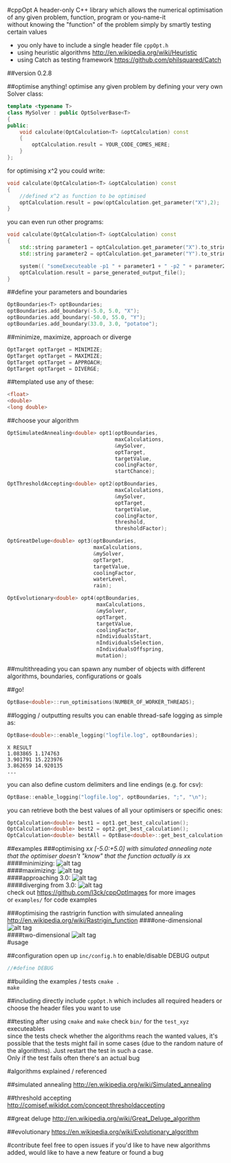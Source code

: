 #cppOpt
A header-only C++ library which allows the numerical optimisation of any given problem, function, program or you-name-it  
without knowing the "function" of the problem simply by smartly testing certain values  
- you only have to include a single header file `cppOpt.h`
- using heuristic algorithms http://en.wikipedia.org/wiki/Heuristic  
- using Catch as testing framework https://github.com/philsquared/Catch

##version 0.2.8

##optimise anything!
optimise any given problem by defining your very own Solver class:
```cpp
template <typename T>
class MySolver : public OptSolverBase<T>
{
public:
    void calculate(OptCalculation<T> &optCalculation) const
    {
        optCalculation.result = YOUR_CODE_COMES_HERE;
    }
};
```
for optimising x^2 you could write:

```cpp
void calculate(OptCalculation<T> &optCalculation) const
{
    //defined x^2 as function to be optimised
    optCalculation.result = pow(optCalculation.get_parameter("X"),2);
}
```

you can even run other programs:

```cpp
void calculate(OptCalculation<T> &optCalculation) const
{
    std::string parameter1 = optCalculation.get_parameter("X").to_string();
    std::string parameter2 = optCalculation.get_parameter("Y").to_string();

    system(( "someExecuteable -p1 " + parameter1 + " -p2 " + parameter2).c_str() );
    optCalculation.result = parse_generated_output_file();
}
```

##define your parameters and boundaries
```cpp
OptBoundaries<T> optBoundaries;
optBoundaries.add_boundary(-5.0, 5.0, "X");
optBoundaries.add_boundary(-50.0, 55.0, "Y");
optBoundaries.add_boundary(33.0, 3.0, "potatoe");
```

##minimize, maximize, approach or diverge
```cpp
OptTarget optTarget = MINIMIZE;
OptTarget optTarget = MAXIMIZE;
OptTarget optTarget = APPROACH;
OptTarget optTarget = DIVERGE;
```

##templated
use any of these:
```cpp
<float>  
<double>  
<long double>
```

##choose your algorithm
```cpp
OptSimulatedAnnealing<double> opt1(optBoundaries,
                                   maxCalculations,
                                   &mySolver,
                                   optTarget,
                                   targetValue,
                                   coolingFactor,
                                   startChance);

OptThresholdAccepting<double> opt2(optBoundaries,
                                   maxCalculations,
                                   &mySolver,
                                   optTarget,
                                   targetValue,
                                   coolingFactor,
                                   threshold,
                                   thresholdFactor);

OptGreatDeluge<double> opt3(optBoundaries,
                            maxCalculations,
                            &mySolver,
                            optTarget,
                            targetValue,
                            coolingFactor,
                            waterLevel,
                            rain);

OptEvolutionary<double> opt4(optBoundaries,
                             maxCalculations,
                             &mySolver,
                             optTarget,
                             targetValue,
                             coolingFactor,
                             nIndividualsStart,
                             nIndividualsSelection,
                             nIndividualsOffspring,
                             mutation);
```

##multithreading
you can spawn any number of objects with different algorithms, boundaries, configurations or goals

##go!
```cpp
OptBase<double>::run_optimisations(NUMBER_OF_WORKER_THREADS);
```

##logging / outputting results
you can enable thread-safe logging as simple as:
```cpp
OptBase<double>::enable_logging("logfile.log", optBoundaries);
```
```
X RESULT
1.083865 1.174763
3.901791 15.223976
3.862659 14.920135
...
```
you can also define custom delimiters and line endings (e.g. for csv):
```cpp
OptBase::enable_logging("logfile.log", optBoundaries, ";", "\n");
```
you can retrieve both the best values of all your optimisers or specific ones:
```cpp
OptCalculation<double> best1 = opt1.get_best_calculation();
OptCalculation<double> best2 = opt2.get_best_calculation();
OptCalculation<double> bestAll = OptBase<double>::get_best_calculation(optTarget, targetValue);
```

##examples
###optimising x*x [-5.0:+5.0] with simulated annealing
note that the optimiser doesn't "know" that the function actually is x*x
####minimizing:
![alt tag](https://raw.githubusercontent.com/I3ck/cppOptImages/master/images/animations/xSquare/minimize.gif)  
####maximizing:
![alt tag](https://raw.githubusercontent.com/I3ck/cppOptImages/master/images/animations/xSquare/maximize.gif)  
####approaching 3.0:
![alt tag](https://raw.githubusercontent.com/I3ck/cppOptImages/master/images/animations/xSquare/approach_3.gif)  
####diverging from 3.0:
![alt tag](https://raw.githubusercontent.com/I3ck/cppOptImages/master/images/animations/xSquare/diverge_3.gif)  
check out https://github.com/I3ck/cppOptImages for more images  
or `examples/` for code examples

###optimising the rastrigrin function with simulated annealing
http://en.wikipedia.org/wiki/Rastrigin_function
####one-dimensional
![alt tag](https://raw.githubusercontent.com/I3ck/cppOptImages/master/images/animations/rastrigrin/minimize_sa_1d.gif)  
####two-dimensional
![alt tag](https://raw.githubusercontent.com/I3ck/cppOptImages/master/images/animations/rastrigrin/minimize_sa_2d.gif)  
#usage

##configuration
open up `inc/config.h` to enable/disable DEBUG output  
```cpp
//#define DEBUG
```

##building the examples / tests
`cmake .`  
`make`


##including
directly include `cppOpt.h` which includes all required headers or choose the header files you want to use  

##testing
after using `cmake` and `make` check `bin/` for the `test_xyz` executeables  
since the tests check whether the algorithms reach the wanted values, it's possible that the tests might fail in some cases (due to the random nature of the algorithms). Just restart the test in such a case.  
Only if the test fails often there's an actual bug

#algorithms explained / referenced

##simulated annealing
http://en.wikipedia.org/wiki/Simulated_annealing

##threshold accepting
http://comisef.wikidot.com/concept:thresholdaccepting

##great deluge
http://en.wikipedia.org/wiki/Great_Deluge_algorithm

##evolutionary
https://en.wikipedia.org/wiki/Evolutionary_algorithm

#contribute
feel free to open issues if you'd like to have new algorithms added, would like to have a new feature or found a bug
